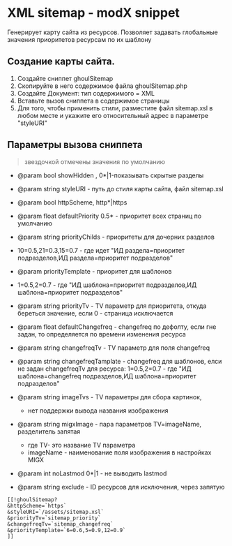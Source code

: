 # XML sitemap - modX snippet
Генерирует карту сайта из ресурсов. 
Позволяет задавать глобальные значения приоритетов ресурсам по их шаблону

## Создание карты сайта.
1. Создайте сниппет ghoulSitemap
2. Скопируйте в него содержимое файла ghoulSitemap.php
3. Создайте Документ: тип содержимого = XML
4. Вставьте вызов сниппета в содержимое страницы
5. Для того, чтобы применить стили, разместите файл sitemap.xsl в любом месте и укажите его относительный адрес в параметре "styleURI"

## Параметры вызова сниппета
> звездочкой отмечены значения по умолчанию
* @param bool showHidden , 0*|1-показывать скрытые разделы
* @param string styleURI  - путь до стиля карты сайта, файл sitemap.xsl
 * @param bool httpScheme, http*|https
 
 * @param float defaultPriority 0.5* - приоритет всех страниц по умолчанию
 * @param string priorityChilds - приоритеты для дочерних разделов
 * 10=0.5,21=0.3,15=0.7 - где идет "ИД раздела=приоритет подразделов,ИД раздела=приоритет подразделов"
 * @param priorityTemplate - приоритет для шаблонов
 * 1=0.5,2=0.7 - где "ИД шаблона=приоритет подразделов,ИД шаблона=приоритет подразделов"
 * @param string priorityTv - TV параметр  для приоритета, откуда береться значение, если 0 - страница исключается 
 * @param float defaultChangefreq - changefreq по дефолту, если гне задан, то определяется по времени изменения ресурса
 * @param string changefreqTv - TV параметр для поля changefreq
 * @param string changefreqTamplate - changefreq для шаблонов, елси не задан changefreqTv для ресурса: 1=0.5,2=0.7 - где "ИД шаблона=changefreq подразделов,ИД шаблона=приоритет подразделов"
 * @param string imageTvs - TV параметры для сбора картинок,
   - нет поддержки вывода названия изображения
 * @param string migxImage - пара параметров TV=imageName, разделитель запятая
   - где TV- это название TV параметра
   - imageName - наименование поля изображения в настройках MIGX
 * @param int noLastmod 0*|1 - не выводить lastmod
 * @param string exclude - ID ресурсов для исключения, через запятую
```
[[!ghoulSitemap? 
&httpScheme=`https` 
&styleURI=`/assets/sitemap.xsl`
&priorityTv=`sitemap_priority` 
&changefreqTv=`sitemap_changefreq`
&priorityTemplate=`6=0.6,5=0.9,12=0.9`
]]
```